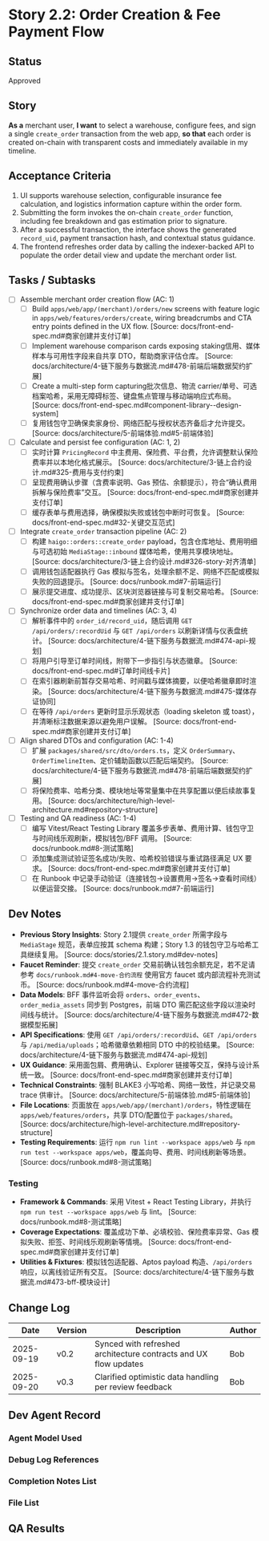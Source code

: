 # Story 2.2: Order Creation & Fee Payment Flow

## Status
Approved

## Story
**As a** merchant user,
**I want** to select a warehouse, configure fees, and sign a single `create_order` transaction from the web app,
**so that** each order is created on-chain with transparent costs and immediately available in my timeline.

## Acceptance Criteria
1. UI supports warehouse selection, configurable insurance fee calculation, and logistics information capture within the order form.
2. Submitting the form invokes the on-chain `create_order` function, including fee breakdown and gas estimation prior to signature.
3. After a successful transaction, the interface shows the generated `record_uid`, payment transaction hash, and contextual status guidance.
4. The frontend refreshes order data by calling the indexer-backed API to populate the order detail view and update the merchant order list.

## Tasks / Subtasks
- [ ] Assemble merchant order creation flow (AC: 1)
  - [ ] Build `apps/web/app/(merchant)/orders/new` screens with feature logic in `apps/web/features/orders/create`, wiring breadcrumbs and CTA entry points defined in the UX flow. [Source: docs/front-end-spec.md#商家创建并支付订单]
  - [ ] Implement warehouse comparison cards exposing staking信用、媒体样本与可用性字段来自共享 DTO，帮助商家评估仓库。 [Source: docs/architecture/4-链下服务与数据流.md#478-前端后端数据契约扩展]
  - [ ] Create a multi-step form capturing批次信息、物流 carrier/单号、可选档案哈希，采用无障碍标签、键盘焦点管理与移动端响应式布局。 [Source: docs/front-end-spec.md#component-library--design-system]
  - [ ] 复用钱包守卫确保卖家身份、网络匹配与授权状态齐备后才允许提交。 [Source: docs/architecture/5-前端体验.md#5-前端体验]
- [ ] Calculate and persist fee configuration (AC: 1, 2)
  - [ ] 实时计算 `PricingRecord` 中主费用、保险费、平台费，允许调整默认保险费率并以本地化格式展示。 [Source: docs/architecture/3-链上合约设计.md#325-费用与支付约束]
  - [ ] 呈现费用确认步骤（含费率说明、Gas 预估、余额提示），符合“确认费用拆解与保险费率”交互。 [Source: docs/front-end-spec.md#商家创建并支付订单]
  - [ ] 缓存表单与费用选择，确保模拟失败或钱包中断时可恢复。 [Source: docs/front-end-spec.md#32-关键交互范式]
- [ ] Integrate `create_order` transaction pipeline (AC: 2)
  - [ ] 构建 `haigo::orders::create_order` payload，包含仓库地址、费用明细与可选初始 `MediaStage::inbound` 媒体哈希，使用共享模块地址。 [Source: docs/architecture/3-链上合约设计.md#326-story-对齐清单]
  - [ ] 调用钱包适配器执行 Gas 模拟与签名，处理余额不足、网络不匹配或模拟失败的回退提示。 [Source: docs/runbook.md#7-前端运行]
  - [ ] 展示提交进度、成功提示、区块浏览器链接与可复制交易哈希。 [Source: docs/front-end-spec.md#商家创建并支付订单]
- [ ] Synchronize order data and timelines (AC: 3, 4)
  - [ ] 解析事件中的 `order_id/record_uid`，随后调用 `GET /api/orders/:recordUid` 与 `GET /api/orders` 以刷新详情与仪表盘统计。 [Source: docs/architecture/4-链下服务与数据流.md#474-api-规划]
  - [ ] 将用户引导至订单时间线，附带下一步指引与状态徽章。 [Source: docs/front-end-spec.md#订单时间线卡片]
  - [ ] 在索引器刷新前暂存交易哈希、时间戳与媒体摘要，以便哈希徽章即时渲染。 [Source: docs/architecture/4-链下服务与数据流.md#475-媒体存证协同]
  - [ ] 在等待 `/api/orders` 更新时显示乐观状态（loading skeleton 或 toast），并清晰标注数据来源以避免用户误解。 [Source: docs/front-end-spec.md#商家创建并支付订单]
- [ ] Align shared DTOs and configuration (AC: 1-4)
  - [ ] 扩展 `packages/shared/src/dto/orders.ts`，定义 `OrderSummary`、`OrderTimelineItem`、定价辅助函数以匹配后端契约。 [Source: docs/architecture/4-链下服务与数据流.md#478-前端后端数据契约扩展]
  - [ ] 将保险费率、哈希分类、模块地址等常量集中在共享配置以便后续故事复用。 [Source: docs/architecture/high-level-architecture.md#repository-structure]
- [ ] Testing and QA readiness (AC: 1-4)
  - [ ] 编写 Vitest/React Testing Library 覆盖多步表单、费用计算、钱包守卫与时间线乐观刷新，模拟钱包/BFF 调用。 [Source: docs/runbook.md#8-测试策略]
  - [ ] 添加集成测试验证签名成功/失败、哈希校验错误与重试路径满足 UX 要求。 [Source: docs/front-end-spec.md#商家创建并支付订单]
  - [ ] 在 Runbook 中记录手动验证（连接钱包→设置费用→签名→查看时间线）以便运营交接。 [Source: docs/runbook.md#7-前端运行]

## Dev Notes
- **Previous Story Insights**: Story 2.1提供 `create_order` 所需字段与 `MediaStage` 规范，表单应按其 schema 构建；Story 1.3 的钱包守卫与哈希工具继续复用。 [Source: docs/stories/2.1.story.md#dev-notes]
- **Faucet Reminder**: 提交 `create_order` 交易前确认钱包余额充足，若不足请参考 `docs/runbook.md#4-move-合约流程` 使用官方 faucet 或内部流程补充测试币。 [Source: docs/runbook.md#4-move-合约流程]
- **Data Models**: BFF 事件监听会将 `orders`、`order_events`、`order_media_assets` 同步到 Postgres，前端 DTO 需匹配这些字段以渲染时间线与统计。 [Source: docs/architecture/4-链下服务与数据流.md#472-数据模型拓展]
- **API Specifications**: 使用 `GET /api/orders/:recordUid`、`GET /api/orders` 与 `/api/media/uploads`；哈希徽章依赖相同 DTO 中的校验结果。 [Source: docs/architecture/4-链下服务与数据流.md#474-api-规划]
- **UX Guidance**: 采用面包屑、费用确认、Explorer 链接等交互，保持与设计系统一致。 [Source: docs/front-end-spec.md#商家创建并支付订单]
- **Technical Constraints**: 强制 BLAKE3 小写哈希、网络一致性，并记录交易 trace 供审计。 [Source: docs/architecture/5-前端体验.md#5-前端体验]
- **File Locations**: 页面放在 `apps/web/app/(merchant)/orders`，特性逻辑在 `apps/web/features/orders`，共享 DTO/配置位于 `packages/shared`。 [Source: docs/architecture/high-level-architecture.md#repository-structure]
- **Testing Requirements**: 运行 `npm run lint --workspace apps/web` 与 `npm run test --workspace apps/web`，覆盖向导、费用、时间线刷新等场景。 [Source: docs/runbook.md#8-测试策略]

### Testing
- **Framework & Commands**: 采用 Vitest + React Testing Library，并执行 `npm run test --workspace apps/web` 与 lint。 [Source: docs/runbook.md#8-测试策略]
- **Coverage Expectations**: 覆盖成功下单、必填校验、保险费率异常、Gas 模拟失败、拒签、时间线乐观刷新等情境。 [Source: docs/front-end-spec.md#商家创建并支付订单]
- **Utilities & Fixtures**: 模拟钱包适配器、Aptos payload 构造、`/api/orders` 响应，以离线验证所有交互。 [Source: docs/architecture/4-链下服务与数据流.md#473-bff-模块设计]

## Change Log
| Date       | Version | Description      | Author |
| ---------- | ------- | ---------------- | ------ |
| 2025-09-19 | v0.2    | Synced with refreshed architecture contracts and UX flow updates | Bob |
| 2025-09-20 | v0.3    | Clarified optimistic data handling per review feedback | Bob |

## Dev Agent Record
### Agent Model Used

### Debug Log References

### Completion Notes List

### File List

## QA Results
